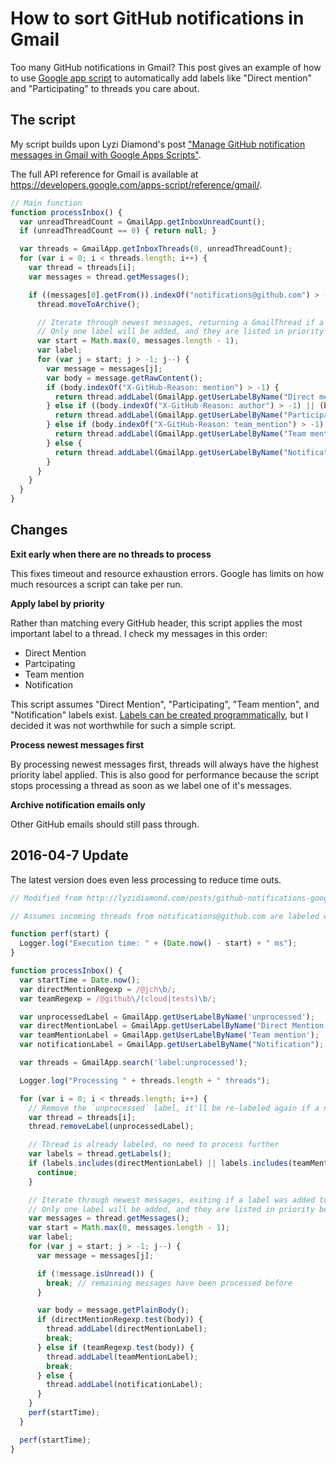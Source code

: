 # How to sort GitHub notifications in Gmail

Too many GitHub notifications in Gmail? This post gives an example of how to use
[Google app script](https://developers.google.com/apps-script/) to automatically
add labels like "Direct mention" and "Participating" to threads you care about.

## The script

My script builds upon Lyzi Diamond's post ["Manage GitHub notification messages
in Gmail with Google Apps
Scripts"](http://lyzidiamond.com/posts/github-notifications-google-script/).

The full API reference for Gmail is available at
https://developers.google.com/apps-script/reference/gmail/.


```javascript
// Main function
function processInbox() {
  var unreadThreadCount = GmailApp.getInboxUnreadCount();
  if (unreadThreadCount == 0) { return null; }

  var threads = GmailApp.getInboxThreads(0, unreadThreadCount);
  for (var i = 0; i < threads.length; i++) {
    var thread = threads[i];
    var messages = thread.getMessages();

    if ((messages[0].getFrom()).indexOf("notifications@github.com") > -1) {
      thread.moveToArchive();

      // Iterate through newest messages, returning a GmailThread if a label was added to the thread.
      // Only one label will be added, and they are listed in priority below.
      var start = Math.max(0, messages.length - 1);
      var label;
      for (var j = start; j > -1; j--) {
        var message = messages[j];
        var body = message.getRawContent();
        if (body.indexOf("X-GitHub-Reason: mention") > -1) {
          return thread.addLabel(GmailApp.getUserLabelByName("Direct mention"));
        } else if ((body.indexOf("X-GitHub-Reason: author") > -1) || (body.indexOf("X-GitHub-Reason: comment") > -1)) {
          return thread.addLabel(GmailApp.getUserLabelByName("Participating"));
        } else if (body.indexOf("X-GitHub-Reason: team_mention") > -1) {
          return thread.addLabel(GmailApp.getUserLabelByName("Team mention"));
        } else {
          return thread.addLabel(GmailApp.getUserLabelByName("Notification"));
        }
      }
    }
  }
}
```

## Changes

**Exit early when there are no threads to process**

This fixes timeout and resource exhaustion errors. Google has limits on how much
resources a script can take per run.

**Apply label by priority**

Rather than matching every GitHub header, this script applies the most important
label to a thread. I check my messages in this order:

* Direct Mention
* Partcipating
* Team mention
* Notification

This script assumes "Direct Mention", "Participating", "Team mention", and
"Notification" labels exist. [Labels can be created
programmatically](https://developers.google.com/apps-script/reference/gmail/gmail-app#createLabel(String)),
but I decided it was not worthwhile for such a simple script.

**Process newest messages first**

By processing newest messages first, threads will always have the highest
priority label applied. This is also good for performance because the script
stops processing a thread as soon as we label one of it's messages.

**Archive notification emails only**

Other GitHub emails should still pass through.

## 2016-04-7 Update

The latest version does even less processing to reduce time outs.

```javascript
// Modified from http://lyzidiamond.com/posts/github-notifications-google-script/

// Assumes incoming threads from notifications@github.com are labeled with `unprocessed`.

function perf(start) {
  Logger.log("Execution time: " + (Date.now() - start) + " ms");
}

function processInbox() {
  var startTime = Date.now();
  var directMentionRegexp = /@jch\b/;
  var teamRegexp = /@github\/(cloud|tests)\b/;

  var unprocessedLabel = GmailApp.getUserLabelByName('unprocessed');
  var directMentionLabel = GmailApp.getUserLabelByName('Direct Mention');
  var teamMentionLabel = GmailApp.getUserLabelByName('Team mention');
  var notificationLabel = GmailApp.getUserLabelByName("Notification");

  var threads = GmailApp.search('label:unprocessed');

  Logger.log("Processing " + threads.length + " threads");

  for (var i = 0; i < threads.length; i++) {
    // Remove the `unprocessed` label, it'll be re-labeled again if a new message comes in
    var thread = threads[i];
    thread.removeLabel(unprocessedLabel);

    // Thread is already labeled, no need to process further
    var labels = thread.getLabels();
    if (labels.includes(directMentionLabel) || labels.includes(teamMentionLabel)) {
      continue;
    }

    // Iterate through newest messages, exiting if a label was added to the thread.
    // Only one label will be added, and they are listed in priority below.
    var messages = thread.getMessages();
    var start = Math.max(0, messages.length - 1);
    var label;
    for (var j = start; j > -1; j--) {
      var message = messages[j];

      if (!message.isUnread()) {
        break; // remaining messages have been processed before
      }

      var body = message.getPlainBody();
      if (directMentionRegexp.test(body)) {
        thread.addLabel(directMentionLabel);
        break;
      } else if (teamRegexp.test(body)) {
        thread.addLabel(teamMentionLabel);
        break;
      } else {
        thread.addLabel(notificationLabel);
      }
    }
    perf(startTime);
  }

  perf(startTime);
}
```
